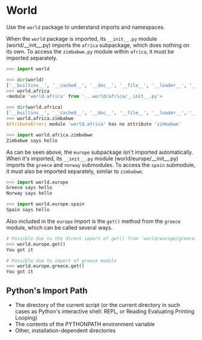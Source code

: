 # World

Use the `world` package to understand imports and namespaces.

When the `world` package is imported, its `__init__.py` module (world/\_\_init\_\_.py) imports the `africa` subpackage, which does
nothing on its own. To access the `zimbabwe.py` module within `africa`, it must be imported separately.

```python
>>> import world

>>> dir(world)
['__builtins__', '__cached__', '__doc__', '__file__', '__loader__', '__name__', '__package__', '__path__', '__spec__', 'africa']
>>> world.africa
<module 'world.africa' from '...world/africa/__init__.py'>

>>> dir(world.africa)
['__builtins__', '__cached__', '__doc__', '__file__', '__loader__', '__name__', '__package__', '__path__', '__spec__']
>>> world.africa.zimbabwe
AttributeError: module 'world.africa' has no attribute 'zimbabwe'

>>> import world.africa.zimbabwe
Zimbabwe says hello
```

As can be seen above, the `europe` subpackage isn't imported automatically. When it's imported, its `__init__.py` module
(world/europe/\_\_init\_\_.py) imports the `greece` and `norway` submodules. To access the `spain` submodule, it must also be
imported separately, similar to `zimbabwe`.

```python
>>> import world.europe
Greece says hello
Norway says hello

>>> import world.europe.spain
Spain says hello
```

Also included in the `europe` import is the `get()` method from the `greece` module, which can be called several ways.

```python
# Possible due to the direct import of get() from `world/europe/greece.py` in `world/europe/__init__.py`.
>>> world.europe.get()
You got it

# Possible due to import of greece module
>>> world.europe.greece.get()
You got it
```

## Python's Import Path

- The directory of the current script (or the current directory in such cases
as Python's interactive shell: REPL, or Reading Evaluating Printing Looping)
- The contents of the PYTHONPATH environment variable
- Other, installation-dependent directories

# 